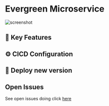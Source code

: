 # Evergreen Microservice

![screenshot](./doc/cloudformation.png)

## 🔑 Key Features



## ⚙ ️CICD Configuration 



## 🚀 Deploy new version 




## Open Issues

See open issues doing click [here](https://gitlab.com/innovation-hub/cahoot-iac/issues)
